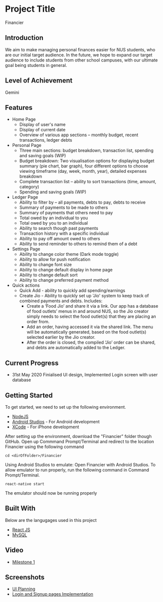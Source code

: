 # Project Title

Financier

## Introduction

We aim to make managing personal finances easier for NUS students, who are our initial target audience. In the future, we hope to expand our target audience to include students from other school campuses, with our ultimate goal being students in general.

## Level of Achievement

Gemini

## Features

* Home Page
  * Display of user's name
  * Display of current date
  * Overview of various app sections – monthly budget, recent transactions, ledger debts
* Personal Page
  * Three main sections: budget breakdown, transaction list, spending and saving goals (WIP)
  * Budget breakdown: Two visualisation options for displaying budget summary (pie chart, bar graph), four different options to choose viewing timeframe (day, week, month, year), detailed expenses breakdown
  * Complete transaction list – ability to sort transactions (time, amount, category)
  * Spending and saving goals (WIP)
* Ledger Page
  * Ability to filter by – all payments, debts to pay, debts to receive
  * Summary of payments to be made to others
  * Summary of payments that others need to pay
  * Total owed by an individual to you
  * Total owed by you to an individual
  * Ability to search though past payments
  * Transaction history with a specific individual
  * Ability to pay off amount owed to others
  * Ability to send reminder to others to remind them of a debt
* Settings Page
  * Ability to change color theme (Dark mode toggle)
  * Ability to allow for push notification
  * Ability to change font size
  * Ability to change default display in home page
  * Ability to change default sort
  * Ability to change preferred payment method
* Quick actions
  * Quick Add - ability to quickly add spending/earnings
  * Create Jio - Ability to quickly set up 'Jio' system to keep track of combined payments and debts. Includes: 
    * Create a ‘Food Jio’ and share it via a link. Our app has a database of food outlets’ menus in and around NUS, so the Jio creator simply needs to select the food outlet(s) that they are placing an order from.
    * Add an order, having accessed it via the shared link. The menu will be automatically generated, based on the food outlet(s) selected earlier by the Jio creator.
    * After the order is closed, the compiled ‘Jio’ order can be shared, and debts are automatically added to the Ledger.

## Current Progress

* 31st May 2020 Finialised UI design, Implemented Login screen with user database

## Getting Started

To get started, we need to set up the following environment.
* [NodeJS](https://nodejs.org/en/)
* [Android Studios](https://developer.android.com/studio) - For Android development
* [XCode](https://developer.apple.com/xcode/) - For iPhone development

After setting up the environment, download the "Financier" folder though GitHub. Open up Commmand Prompt/Terminal and redirect to the location Financier using the following command
```
cd <dirOfFolder>/Financier
```

Using Android Studios to emulate:
Open Financier with Android Studios.
To allow emulator to run properly, run the following command in Command Prompt/Terminal.
```
react-native start
```

The emulator should now be running properly

## Built With

Below are the langugages used in this project
* [React JS](https://reactjs.org/)
* [MySQL](https://www.mysql.com/)

## Video
* [Milestone 1](https://youtu.be/7X9w2PTFrMo)

## Screenshots
* [UI Planning](https://drive.google.com/file/d/1U7s1N2Aw_nzgjfEXnctHzRt8YLwEMFsB/view?usp=sharing)
* [Login and Signup pages Implementation](https://drive.google.com/file/d/1KKRm851dHYDXya13o0JTvY_PifKRSl9J/view?usp=sharing)
